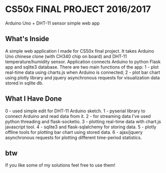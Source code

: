 # CS50x FINAL PROJECT 2016/2017
Arduino Uno + DHT-11 sensor simple web app
## What's Inside
A simple web application I made for CS50x final project.
It takes Arduino Uno chinese clone (with CH340 chip on board) and DHT-11 temperature/humidity sensor.
Application connects Arduino to python Flask app and sqlite3 database.
There are two main functions of the app: 1 - plot real-time data using charts.js when Arduino is connected;
2 - plot bar chart using plotly library and jquery asynchronous requests for visualization data stored in sqlite db.
## What I Have Done
0 - used simple edit for DHT-11 Arduino sketch.
1 - pyserial library to connect Arduino and read data from it.
2 - for streaming data I've used python threading and flask-socketio.
3 - plotting real-time data with chart.js javascript tool.
4 - sqlite3 and flask-sqlalchemy for storing data.
5 - plotly offline tools for plotting bar chart using stored data.
6 - ajax/jquery asynchronous requests for plotting different time-period statistics.
## btw
If you like some of my solutions feel free to use them!
